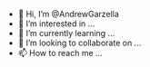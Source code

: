 - 👋 Hi, I’m @AndrewGarzella
- 👀 I’m interested in ...
- 🌱 I’m currently learning ...
- 💞️ I’m looking to collaborate on ...
- 📫 How to reach me ...

<!---
AndrewGarzella/AndrewGarzella is a ✨ special ✨ repository because its `README.md` (this file) appears on your GitHub profile.
You can click the Preview link to take a look at your changes.
--->
